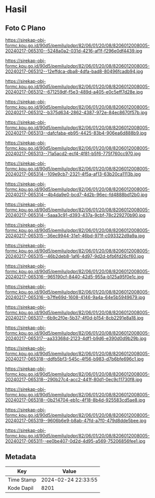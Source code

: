 # Hasil

## Foto C Plano

https://sirekap-obj-formc.kpu.go.id/90d5/pemilu/pdpr/82/06/01/20/08/8206012008005-20240217-065310--5248a0a2-031d-4216-af1f-f296e0df4439.jpg

https://sirekap-obj-formc.kpu.go.id/90d5/pemilu/pdpr/82/06/01/20/08/8206012008005-20240217-065312--12effdca-dba8-4dfa-bad8-80496fcadb94.jpg

https://sirekap-obj-formc.kpu.go.id/90d5/pemilu/pdpr/82/06/01/20/08/8206012008005-20240217-065312--671259df-f5e3-489d-a405-e0c5eff7d28e.jpg

https://sirekap-obj-formc.kpu.go.id/90d5/pemilu/pdpr/82/06/01/20/08/8206012008005-20240217-065312--b375d634-2862-4387-972e-84ec8670f57b.jpg

https://sirekap-obj-formc.kpu.go.id/90d5/pemilu/pdpr/82/06/01/20/08/8206012008005-20240217-065313--dafcfaba-eb95-4425-83b4-906ea6d888b9.jpg

https://sirekap-obj-formc.kpu.go.id/90d5/pemilu/pdpr/82/06/01/20/08/8206012008005-20240217-065313--71a5acd2-ecf4-4f81-b5f6-775f760cc970.jpg

https://sirekap-obj-formc.kpu.go.id/90d5/pemilu/pdpr/82/06/01/20/08/8206012008005-20240217-065314--109e9cb7-2321-4f5a-af13-63b20ca1113b.jpg

https://sirekap-obj-formc.kpu.go.id/90d5/pemilu/pdpr/82/06/01/20/08/8206012008005-20240217-065314--4b4da9e0-bcd7-4d2b-96ec-fd4888bd12b0.jpg

https://sirekap-obj-formc.kpu.go.id/90d5/pemilu/pdpr/82/06/01/20/08/8206012008005-20240217-065314--5aaa3c91-d393-437a-9cbf-78c229270b90.jpg

https://sirekap-obj-formc.kpu.go.id/90d5/pemilu/pdpr/82/06/01/20/08/8206012008005-20240217-065315--36ec9944-31e1-46bd-971f-c093322d9a9a.jpg

https://sirekap-obj-formc.kpu.go.id/90d5/pemilu/pdpr/82/06/01/20/08/8206012008005-20240217-065315--46b2deb8-1af6-4d97-9d2d-bfb6fd26cf60.jpg

https://sirekap-obj-formc.kpu.go.id/90d5/pemilu/pdpr/82/06/01/20/08/8206012008005-20240217-065316--965190cf-8440-42d5-955a-b125a95f0e1c.jpg

https://sirekap-obj-formc.kpu.go.id/90d5/pemilu/pdpr/82/06/01/20/08/8206012008005-20240217-065316--b7ffe69d-1608-4146-9a4a-64e5b5949679.jpg

https://sirekap-obj-formc.kpu.go.id/90d5/pemilu/pdpr/82/06/01/20/08/8206012008005-20240217-065317--6b9c2f0e-5b37-4f0d-b154-8cb2291e8a18.jpg

https://sirekap-obj-formc.kpu.go.id/90d5/pemilu/pdpr/82/06/01/20/08/8206012008005-20240217-065317--aa33368d-2123-4df1-b9d6-e390d0d9b29b.jpg

https://sirekap-obj-formc.kpu.go.id/90d5/pemilu/pdpr/82/06/01/20/08/8206012008005-20240217-065318--ddfb5bf3-545c-4f56-b983-d7b6bfe696c1.jpg

https://sirekap-obj-formc.kpu.go.id/90d5/pemilu/pdpr/82/06/01/20/08/8206012008005-20240217-065318--290b27c4-acc2-441f-80d1-0ec9c11730f8.jpg

https://sirekap-obj-formc.kpu.go.id/90d5/pemilu/pdpr/82/06/01/20/08/8206012008005-20240217-065318--0b214704-eb1c-4f18-8b4d-925583cd5ae8.jpg

https://sirekap-obj-formc.kpu.go.id/90d5/pemilu/pdpr/82/06/01/20/08/8206012008005-20240217-065319--9606b6e9-b8ab-47fd-a7f0-479d8dde5bee.jpg

https://sirekap-obj-formc.kpu.go.id/90d5/pemilu/pdpr/82/06/01/20/08/8206012008005-20240217-065311--ee0be407-0d2d-4d95-a569-75206856fee1.jpg


## Metadata

| Key        | Value               |
| ---------- | ------------------- |
| Time Stamp | 2024-02-24 22:33:55 |
| Kode Dapil | 8201                |



